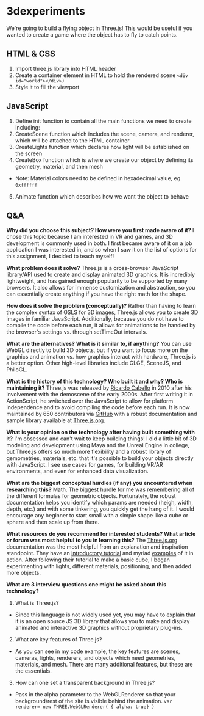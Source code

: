 # 3dexperiments

We're going to build a flying object in Three.js! This would be useful if you wanted to create a game where the object has to fly to catch points.

## HTML & CSS
1. Import three.js library into HTML header
2. Create a container element in HTML to hold the rendered scene ```<div id="world"></div>)```
3. Style it to fill the viewport

## JavaScript
1. Define init function to contain all the main functions we need to create including:
2. CreateScene function which includes the scene, camera, and renderer, which will be attached to the HTML container
3. CreateLights function which declares how light will be established on the screen
4. CreateBox function which is where we create our object by defining its geometry, material, and then mesh
- Note: Material colors need to be defined in hexadecimal value,  eg. ```0xffffff```
5. Animate function which describes how we want the object to behave

## Q&A
**Why did you choose this subject? How were you first made aware of it?**
I chose this topic because I am interested in VR and games, and 3D development is commonly used in both. I first became aware of it on a job application I was interested in, and so when I saw it on the list of options for this assignment, I decided to teach myself!

**What problem does it solve?**
Three.js is a cross-browser JavaScript library/API used to create and display animated 3D graphics. It is incredibly lightweight, and has gained enough popularity to be supported by many browsers. It also allows for immense customization and abstraction, so you can essentially create anything if you have the right math for the shape.

**How does it solve the problem (conceptually)?**
Rather than having to learn the complex syntax of GSLS for 3D images, Three.js allows you to create 3D images in familiar JavaScript. Additionally, because you do not have to compile the code before each run, it allows for animations to be handled by the browser's settings vs. through setTimeOut intervals.

**What are the alternatives? What is it similar to, if anything?**
You can use WebGL directly to build 3D objects, but if you want to focus more on the graphics and animation vs. how graphics interact with hardware, Three.js is a better option. Other high-level libraries include GLGE, SceneJS, and PhiloGL.


**What is the history of this technology? Who built it and why? Who is maintaining it?**
Three.js was released by [Ricardo Cabello](https://github.com/mrdoob/three.js/issues/1960) in 2010 after his involvement with the demoscene of the early 2000s. After first writing it in ActionScript, he switched over the JavaScript to allow for platform independence and to avoid compiling the code before each run. It is now maintained by 650 contributors via [GitHub](https://github.com/mrdoob/three.js/) with a robust documentation and sample library available at [Three.js.org](https://threejs.org/).


**What is your opinion on the technology after having built something with it?**
I'm obsessed and can't wait to keep building things! I did a little bit of 3D modeling and development using Maya and the Unreal Engine in college, but Three.js offers so much more flexibility and a robust library of gemometries, materials, etc. that it's possible to build your objects directly with JavaScript. I see use cases for games, for building VR/AR environments, and even for enhanced data visualization.

**What are the biggest conceptual hurdles (if any) you encountered when researching this?**
Math. The biggest hurdle for me was remembering all of the different formulas for geometric objects. Fortunately, the robust documentation helps you identify which params are needed (heigh, width, depth, etc.) and with some tinkering, you quickly get the hang of it. I would encourage any beginner to start small with a simple shape like a cube or sphere and then scale up from there.

**What resources do you recommend for interested students? What article or forum was most helpful to you in learning this?**
The [Three.js.org](https://threejs.org/) documentation was the most helpful from an explanation and inspiration standpoint. They have an [introductory tutorial](https://threejs.org/docs/index.html#manual/introduction/Creating-a-scene) and myriad [examples](https://threejs.org/examples/) of it in action. After following their tutorial to make a basic cube, I began experimenting with lights, different materials, positioning, and then added more objects.

**What are 3 interview questions one might be asked about this technology?**
1. What is Three.js?
- Since this language is not widely used yet, you may have to explain that it is an open source JS 3D library that allows you to make and display animated and interactive 3D graphics without proprietary plug-ins.
2. What are key features of Three.js?
- As you can see in my code example, the key features are scenes, cameras, lights, renderers, and objects which need geometries, materials, and mesh. There are many additional features, but these are the essentials.
3. How can one set a transparent background in Three.js?
- Pass in the alpha parameter to the WebGLRenderer so that your background/rest of the site is visible behind the animation.
```var renderer= new THREE.WebGLRenderer( { alpha: true} ) ```

